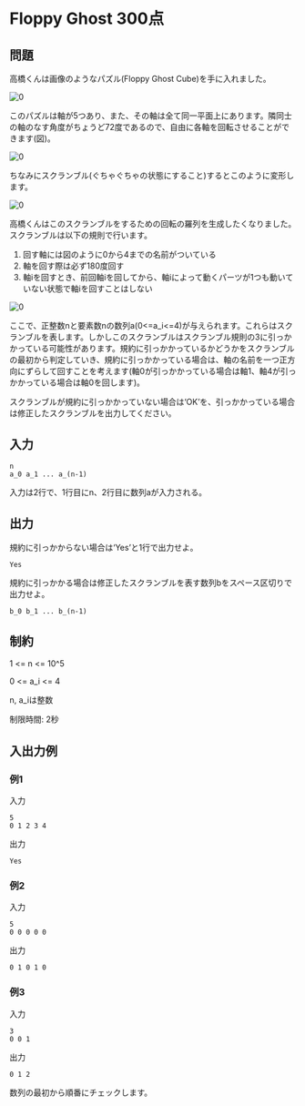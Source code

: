 # Floppy Ghost 300点

## 問題

高橋くんは画像のようなパズル(Floppy Ghost Cube)を手に入れました。

![0](/img/0.png)

このパズルは軸が5つあり、また、その軸は全て同一平面上にあります。隣同士の軸のなす角度がちょうど72度であるので、自由に各軸を回転させることができます(図)。

![0](/img/2.png)

ちなみにスクランブル(ぐちゃぐちゃの状態にすること)するとこのように変形します。

![0](/img/1.png)

高橋くんはこのスクランブルをするための回転の羅列を生成したくなりました。スクランブルは以下の規則で行います。

1. 回す軸には図のように0から4までの名前がついている
2. 軸を回す際は必ず180度回す
3. 軸iを回すとき、前回軸iを回してから、軸iによって動くパーツが1つも動いていない状態で軸iを回すことはしない

![0](/img/3.png)

ここで、正整数nと要素数nの数列a(0<=a_i<=4)が与えられます。これらはスクランブルを表します。しかしこのスクランブルはスクランブル規則の3に引っかかっている可能性があります。規約に引っかかっているかどうかをスクランブルの最初から判定していき、規約に引っかかっている場合は、軸の名前を一つ正方向にずらして回すことを考えます(軸0が引っかかっている場合は軸1、軸4が引っかかっている場合は軸0を回します)。

スクランブルが規約に引っかかっていない場合は‘OK’を、引っかかっている場合は修正したスクランブルを出力してください。

## 入力

```
n
a_0 a_1 ... a_(n-1)
```

入力は2行で、1行目にn、2行目に数列aが入力される。

## 出力

規約に引っかからない場合は‘Yes’と1行で出力せよ。

```
Yes
```

規約に引っかかる場合は修正したスクランブルを表す数列bをスペース区切りで出力せよ。

```
b_0 b_1 ... b_(n-1)
```

## 制約

1 <= n <= 10^5

0 <= a_i <= 4

n, a_iは整数

制限時間: 2秒

## 入出力例

### 例1

入力

```
5
0 1 2 3 4
```

出力

```
Yes
```

### 例2

入力

```
5
0 0 0 0 0
```

出力

```
0 1 0 1 0
```

### 例3

入力

```
3
0 0 1
```

出力

```
0 1 2
```

数列の最初から順番にチェックします。